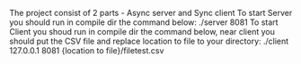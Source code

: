 The project consist of 2 parts - Async server and Sync client
To start Server you should run in compile dir the command below:
./server 8081
To start Client you shoud run in compile dir the command below, near client you should put the CSV file and replace location to file to your directory:
./client 127.0.0.1 8081 {location to file}/filetest.csv
